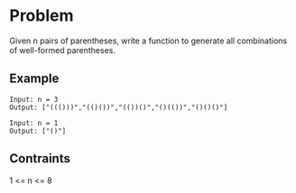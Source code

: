 # Problem

Given n pairs of parentheses, write a function to generate all combinations of well-formed parentheses.

## Example

```text
Input: n = 3
Output: ["((()))","(()())","(())()","()(())","()()()"]
```

```text
Input: n = 1
Output: ["()"]
```

## Contraints

1 <= n <= 8
